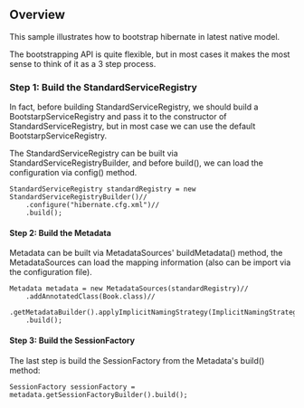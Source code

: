 ## Overview
This sample illustrates how to bootstrap hibernate in latest native model. 

The bootstrapping API is quite flexible, but in most cases it makes the most sense to think of it as a 3 step process.

### Step 1: Build the StandardServiceRegistry
In fact, before building StandardServiceRegistry, we should build a BootstarpServiceRegistry and pass it to the constructor of StandardServiceRegistry, but in most case we can use the default BootstarpServiceRegistry. 

The StandardServiceRegistry can be built via StandardServiceRegistryBuilder, and before build(), we can load the configuration via config() method.

```
StandardServiceRegistry standardRegistry = new StandardServiceRegistryBuilder()//
	.configure("hibernate.cfg.xml")//
	.build();
```

#### Step 2: Build the Metadata
Metadata can be built via MetadataSources' buildMetadata() method, the MetadataSources can load the mapping information (also can be import via the configuration file).

```
Metadata metadata = new MetadataSources(standardRegistry)//
	.addAnnotatedClass(Book.class)//
	.getMetadataBuilder().applyImplicitNamingStrategy(ImplicitNamingStrategyJpaCompliantImpl.INSTANCE)//
	.build();
```

#### Step 3: Build the SessionFactory
The last step is build the SessionFactory from the Metadata's build() method:

```
SessionFactory sessionFactory = metadata.getSessionFactoryBuilder().build();
```
